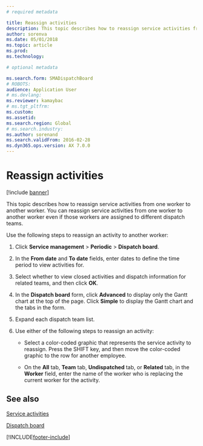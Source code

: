 ```yaml
---
# required metadata

title: Reassign activities 
description: This topic describes how to reassign service activities from one worker to another worker.
author: sorenva
ms.date: 05/01/2018
ms.topic: article
ms.prod: 
ms.technology: 

# optional metadata

ms.search.form: SMADispatchBoard
# ROBOTS: 
audience: Application User
# ms.devlang: 
ms.reviewer: kamaybac
# ms.tgt_pltfrm: 
ms.custom: 
ms.assetid: 
ms.search.region: Global
# ms.search.industry: 
ms.author: sorenand
ms.search.validFrom: 2016-02-28
ms.dyn365.ops.version: AX 7.0.0
---
```



# Reassign activities 

[!include [banner](../includes/banner.md)]


This topic describes how to reassign service activities from one worker to another worker. You can reassign service activities from one worker to another worker even if those workers are assigned to different dispatch teams.

Use the following steps to reassign an activity to another worker:

1.  Click **Service management** \> **Periodic** \> **Dispatch board**.

2.  In the **From date** and **To date** fields, enter dates to define the time period to view activities for.

3.  Select whether to view closed activities and dispatch information for related teams, and then click **OK**.

4.  In the **Dispatch board** form, click **Advanced** to display only the Gantt chart at the top of the page. Click **Simple** to display the Gantt chart and the tabs in the form.

5.  Expand each dispatch team list.

6.  Use either of the following steps to reassign an activity:
    
      - Select a color-coded graphic that represents the service activity to reassign. Press the SHIFT key, and then move the color-coded graphic to the row for another employee.
    
      - On the **All** tab, **Team** tab, **Undispatched** tab, or **Related** tab, in the **Worker** field, enter the name of the worker who is replacing the current worker for the activity.

## See also

[Service activities](service-activities.md)

[Dispatch board](dispatch-board.md)





[!INCLUDE[footer-include](../../includes/footer-banner.md)]